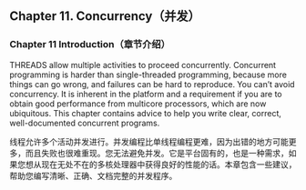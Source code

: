 ## Chapter 11. Concurrency（并发）

### Chapter 11 Introduction（章节介绍）

THREADS allow multiple activities to proceed concurrently. Concurrent programming is harder than single-threaded programming, because more things can go wrong, and failures can be hard to reproduce. You can’t avoid concurrency. It is inherent in the platform and a requirement if you are to obtain good performance from multicore processors, which are now ubiquitous. This chapter contains advice to help you write clear, correct, well-documented concurrent programs.

线程允许多个活动并发进行。并发编程比单线程编程更难，因为出错的地方可能更多，而且失败也很难重现。您无法避免并发。它是平台固有的，也是一种需求，如果您想从现在无处不在的多核处理器中获得良好的性能的话。本章包含一些建议，帮助您编写清晰、正确、文档完整的并发程序。
